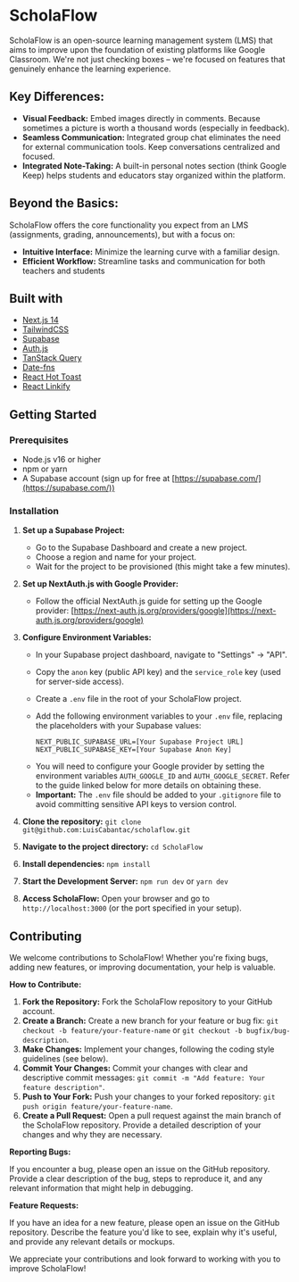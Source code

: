 # ScholaFlow

ScholaFlow is an open-source learning management system (LMS) that aims to improve upon the foundation of existing platforms like Google Classroom. We're not just checking boxes – we're focused on features that genuinely enhance the learning experience.

## Key Differences:

- **Visual Feedback:** Embed images directly in comments. Because sometimes a picture is worth a thousand words (especially in feedback).
- **Seamless Communication:** Integrated group chat eliminates the need for external communication tools. Keep conversations centralized and focused.
- **Integrated Note-Taking:** A built-in personal notes section (think Google Keep) helps students and educators stay organized within the platform.

## Beyond the Basics:

ScholaFlow offers the core functionality you expect from an LMS (assignments, grading, announcements), but with a focus on:

- **Intuitive Interface:** Minimize the learning curve with a familiar design.
- **Efficient Workflow:** Streamline tasks and communication for both teachers and students

## Built with

- [Next.js 14](https://nextjs.org/)
- [TailwindCSS](https://tailwindcss.com/)
- [Supabase](https://supabase.com/)
- [Auth.js](https://authjs.dev/getting-started)
- [TanStack Query](https://tanstack.com/query/latest)
- [Date-fns](https://date-fns.org/)
- [React Hot Toast](https://react-hot-toast.com/)
- [React Linkify](https://www.npmjs.com/package/react-linkify)

## Getting Started

### Prerequisites

- Node.js v16 or higher
- npm or yarn
- A Supabase account (sign up for free at [https://supabase.com/](https://supabase.com/))

### Installation

1. **Set up a Supabase Project:**

   - Go to the Supabase Dashboard and create a new project.
   - Choose a region and name for your project.
   - Wait for the project to be provisioned (this might take a few minutes).

2. **Set up NextAuth.js with Google Provider:**

   - Follow the official NextAuth.js guide for setting up the Google provider: [https://next-auth.js.org/providers/google](https://next-auth.js.org/providers/google)

3. **Configure Environment Variables:**

   - In your Supabase project dashboard, navigate to "Settings" -> "API".
   - Copy the `anon` key (public API key) and the `service_role` key (used for server-side access).
   - Create a `.env` file in the root of your ScholaFlow project.
   - Add the following environment variables to your `.env` file, replacing the placeholders with your Supabase values:

     ```
     NEXT_PUBLIC_SUPABASE_URL=[Your Supabase Project URL]
     NEXT_PUBLIC_SUPABASE_KEY=[Your Supabase Anon Key]
     ```

   * You will need to configure your Google provider by setting the environment variables `AUTH_GOOGLE_ID` and `AUTH_GOOGLE_SECRET`. Refer to the guide linked below for more details on obtaining these.
   * **Important:** The `.env` file should be added to your `.gitignore` file to avoid committing sensitive API keys to version control.

4. **Clone the repository:** `git clone git@github.com:LuisCabantac/scholaflow.git`
5. **Navigate to the project directory:** `cd ScholaFlow`
6. **Install dependencies:** `npm install`
7. **Start the Development Server:** `npm run dev` or `yarn dev`
8. **Access ScholaFlow:** Open your browser and go to `http://localhost:3000` (or the port specified in your setup).

## Contributing

We welcome contributions to ScholaFlow! Whether you're fixing bugs, adding new features, or improving documentation, your help is valuable.

**How to Contribute:**

1. **Fork the Repository:** Fork the ScholaFlow repository to your GitHub account.
2. **Create a Branch:** Create a new branch for your feature or bug fix: `git checkout -b feature/your-feature-name` or `git checkout -b bugfix/bug-description`.
3. **Make Changes:** Implement your changes, following the coding style guidelines (see below).
4. **Commit Your Changes:** Commit your changes with clear and descriptive commit messages: `git commit -m "Add feature: Your feature description"`.
5. **Push to Your Fork:** Push your changes to your forked repository: `git push origin feature/your-feature-name`.
6. **Create a Pull Request:** Open a pull request against the main branch of the ScholaFlow repository. Provide a detailed description of your changes and why they are necessary.

**Reporting Bugs:**

If you encounter a bug, please open an issue on the GitHub repository. Provide a clear description of the bug, steps to reproduce it, and any relevant information that might help in debugging.

**Feature Requests:**

If you have an idea for a new feature, please open an issue on the GitHub repository. Describe the feature you'd like to see, explain why it's useful, and provide any relevant details or mockups.

We appreciate your contributions and look forward to working with you to improve ScholaFlow!
